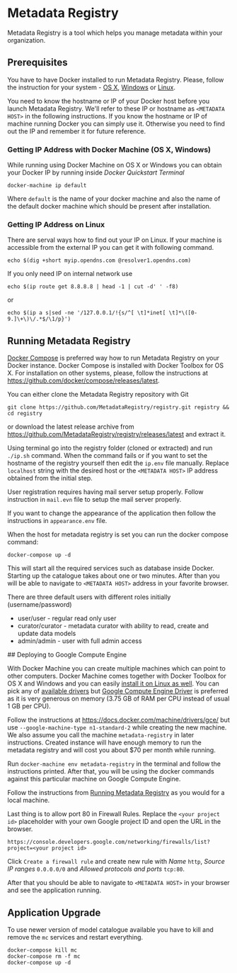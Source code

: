 # Metadata Registry

Metadata Registry is a tool which helps you manage metadata within your organization.

## Prerequisites

You have to have Docker installed to run Metadata Registry. Please, follow the instruction for your system - [OS X](https://docs.docker.com/mac/step_one/),
[Windows](https://docs.docker.com/windows/step_one/) or [Linux](https://docs.docker.com/linux/step_one/).

You need to know the hostname or IP of your Docker host before you launch Metadata Registry. We'll refer to these IP or hostname as `<METADATA HOST>` in the following instructions. If you know the hostname or IP of machine running Docker you can simply use it.
Otherwise you need to find out the IP and remember it for future reference.

### Getting IP Address with Docker Machine (OS X, Windows)

While running using Docker Machine on OS X or Windows you can obtain your Docker IP by running inside *Docker Quickstart Terminal*

```shell
docker-machine ip default
```

Where `default` is the name of your docker machine and also the name of the default docker machine which should be present after installation.

### Getting IP Address on Linux

There are serval ways how to find out your IP on Linux. If your machine is accessible from the external IP
you can get it with following command.

```shell
echo $(dig +short myip.opendns.com @resolver1.opendns.com)
```

If you only need IP on internal network use

```shell
echo $(ip route get 8.8.8.8 | head -1 | cut -d' ' -f8)
```

or

```shell
echo $(ip a s|sed -ne '/127.0.0.1/!{s/^[ \t]*inet[ \t]*\([0-9.]\+\)\/.*$/\1/p}')
```


## Running Metadata Registry

[Docker Compose](https://docs.docker.com/compose/) is preferred way how to run
Metadata Registry on your Docker instance. Docker Compose is installed
with Docker Toolbox for OS X. For installation on other systems, please, follow
the instructions at https://github.com/docker/compose/releases/latest.

You can either clone the Metadata Registry repository with Git

```shell
git clone https://github.com/MetadataRegistry/registry.git registry && cd registry
```

or download the latest release archive from https://github.com/MetadataRegistry/registry/releases/latest
and extract it.

Using terminal go into the registry folder (cloned or extracted) and run `./ip.sh`
command. When the command fails or if you want to set the hostname of the registry
yourself then edit the `ip.env` file manually. Replace `localhost` string with
the desired host or the `<METADATA HOST>` IP address obtained from the initial step.

User registration requires having mail server setup properly. Follow instruction in `mail.evn` file
to setup the mail server properly.

If you want to change the appearance of the application then follow the instructions in  `appearance.env` file.

When the host for metadata registry is set you can run the docker compose command:

```shell
docker-compose up -d
```

This will start all the required services such as database inside Docker.
Starting up the catalogue takes about one or two minutes. After than you
will be able to navigate to `<METADATA HOST>` address in your favorite browser.

There are three default users with different roles initially (username/password)
  * user/user - regular read only user
  * curator/curator - metadata curator with ability to read, create and update data models
  * admin/admin - user with full admin access

<!--- ## Running against Existing Database --->
<!--- ## Discourse Integration --->
<!--- ## S3 Integration --->
<!--- ## OAuth 2.0 Integration --->
<!--- ## Further Customization using mc-config.groovy -->
<!--- ## Creating Custom Image using mc-config.groovy -->

## Deploying to Google Compute Engine

With Docker Machine you can create multiple machines which can point to other computers.
Docker Machine comes together with Docker Toolbox for OS X and Windows and you can easily
[install it on Linux as well](https://docs.docker.com/machine/install-machine/).
You can pick any of [available drivers](https://docs.docker.com/machine/drivers/) but
[Google Compute Engine Driver](https://docs.docker.com/machine/drivers/gce/) is preferred as
it is very generous on memory (3.75 GB of RAM per CPU instead of usual 1 GB per CPU).

Follow the instructions at https://docs.docker.com/machine/drivers/gce/ but use
`--google-machine-type n1-standard-2` while creating the new machine. We also assume
you call the machine `metadata-registry` in later instructions.
Created instance will have enough memory to run the metadata registry and will
cost you about $70 per month while running.

Run `docker-machine env metadata-registry` in the terminal and follow the instructions
printed. After that, you will be using the docker commands against this particular machine on Google Compute Engine.

Follow the instructions from [Running Metadata Registry](#Running_Metadata_Registry) as you would for a local machine.

Last thing is to allow port 80 in Firewall Rules. Replace the `<your project id>` placeholder
with your own Google project ID and open the URL in the browser.

```
https://console.developers.google.com/networking/firewalls/list?project=<your project id>
```

Click `Create a firewall rule` and create new rule with *Name* `http`,
*Source IP ranges* `0.0.0.0/0` and *Allowed protocols and ports* `tcp:80`.

After that you should be able to navigate to `<METADATA HOST>` in your browser
and see the application running.

## Application Upgrade

To use newer version of model catalogue available you have to kill and remove the `mc` services and restart everything.

```
docker-compose kill mc
docker-compose rm -f mc
docker-compose up -d
```
